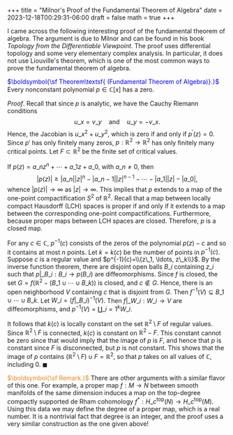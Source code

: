 +++
title = "Milnor's Proof of the Fundamental Theorem of Algebra"
date = 2023-12-18T00:29:31-06:00
draft = false
math = true
+++

I came across the following interesting proof of the fundamental theorem of algebra. The argument is due to Milnor and can be found in his book *Topology from the Differentiable Viewpoint*. The proof uses differential topology and some very elementary complex analysis. In particular, it does not use Liouville's theorem, which is one of the most common ways to prove the fundamental theorem of algebra.

<span style="color:blue">$\boldsymbol{\sf Theorem\textsf{ (Fundamental Theorem of Algebra)}.}$</span>	Every nonconstant polynomial $p\in\mathbb{C}[x]$ has a zero.

*Proof*. Recall that since $p$ is analytic, we have the Cauchy Riemann conditions
$$
u\_x=v\_y\quad\text{and}\quad u\_y=-v\_x.
$$
Hence, the Jacobian is $u\_x^2+u\_y^2$, which is zero if and only if $p^{\prime}(z)=0$. Since $p'$ has only finitely many zeros, $p: \mathbb{R}^2 \rightarrow \mathbb{R}^2$ has only finitely many critical points. Let $F \subset \mathbb{R}^2$ be the finite set of critical values.

If $p(z)=a\_nz^n+\cdots+a\_1z+a\_0$, with $a\_n\ne0$, then
$$
|p(z)|\ge|a\_n||z|^n-|a\_{n-1}||z|^{n-1}-\cdots-|a\_{1}||z|-|a\_0|,
$$
whence $|p(z)| \to \infty$ as $|z| \to \infty$. This implies that $p$ extends to a map of the one-point compactification $S^2$ of $\mathbb{R}^2$. Recall that a map between locally compact Hausdorff (LCH) spaces is proper if and only if it extends to a map between the corresponding one-point compactifications. Furthermore, because proper maps between LCH spaces are closed. Therefore, $p$ is a closed map.

For any $c \in \mathbb{C}$, $p^{-1}(c)$ consists of the zeros of the polynomial $p(z)-c$ and so it contains at most $n$ points. Let $k=k(c)$ be the number of points in $p^{-1}(c)$. Suppose $c$ is a regular value and $p^{-1}(c)=\\{z\_1, \ldots, z\_k\\}$. By the inverse function theorem, there are disjoint open balls $B\_i$ containing $z\_i$ such that $p|\_{B\_i}:B\_i\to p(B\_i)$ are diffeomorphisms. Since $f$ is closed, the set $G=f(\mathbb{R}^2-\left(B\_1 \cup \cdots \cup B\_k\right))$ is closed, and $c\notin G$. Hence, there is an open neighborhood $V$ containing $c$ that is disjoint from $G$. Then $f^{-1}(V)\subseteq B\_1\cup\cdots\cup B\_k$. Let $W\_i=(f|\_{B\_i})^{-1}(V)$. Then $f|\_{W\_i}:W\_i\to V$ are diffeomorphisms, and $p^{-1}(V)=\coprod\_{i=1}^kW\_i$.

It follows that $k(c)$ is locally constant on the set $\mathbb{R}^2\setminus F$ of regular values. Since $\mathbb{R}^2\setminus F$ is connected, $k(c)$ is constant on $\mathbb{R}^2-F$. This constant cannot be zero since that would imply that the image of $p$ is $F$, and hence that $p$ is constant since $F$ is disconnected, but $p$ is not constant. This shows that  the image of $p$ contains $\left(\mathbb{R}^2\setminus F\right) \cup F=\mathbb{R}^2$, so that $p$ takes on all values of $\mathbb{C}$, including 0.	$\blacksquare$

<span style="color:#eb861c">$\boldsymbol{\sf Remark.}$</span>	There are other arguments with a similar flavor of this one. For example, a proper map $f:M\to N$ between smooth manifolds of the same dimension induces a map on the top-degree compactly supported de Rham cohomology $f^*:H\_c^\mathrm{top}(N)\to H\_c^\mathrm{top}(M)$. Using this data we may define the degree of a proper map, which is a real number. It is a nontrivial fact that degree is an integer, and the proof uses a very similar construction as the one given above!
